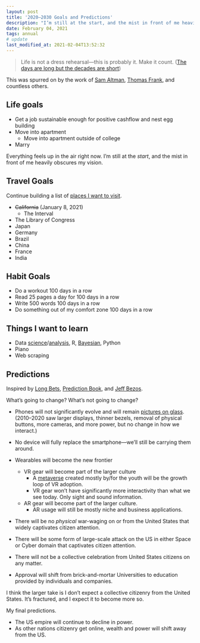 ```yaml
---
layout: post
title: '2020–2030 Goals and Predictions'
description: "I’m still at the start, and the mist in front of me heavily obscures my vision."
date: February 04, 2021
tags: annual
# update
last_modified_at: 2021-02-04T13:52:32
---
```


> Life is not a dress rehearsal—this is probably it.  Make it count. ([The days are long but the decades are short](https://blog.samaltman.com/the-days-are-long-but-the-decades-are-short))

This was spurred on by the work of [Sam Altman](https://blog.samaltman.com/the-days-are-long-but-the-decades-are-short), [Thomas Frank](https://collegeinfogeek.com/about/meet-the-author/my-impossible-list/), and countless others.

## Life goals
- Get a job sustainable enough for positive cashflow and nest egg building
- Move into apartment
	- Move into apartment outside of college
- Marry 

Everything feels up in the air right now. I’m still at the *start*, and the mist in front of me heavily obscures my vision.


## Travel Goals
Continue building a list of [places I want to visit](https://lukasmurdock.com/about#places-i-want-to-visit).
- <del>California</del> (January 8, 2021)
	- The Interval
- The Library of Congress
- Japan
- Germany
- Brazil
- China
- France
- India

## Habit Goals
- Do a workout 100 days in a row
- Read 25 pages a day for 100 days in a row
- Write 500 words 100 days in a row
- Do something out of my comfort zone 100 days in a row

## Things I want to learn
- Data [science](https://r4ds.had.co.nz/introduction.html)/[analysis](https://xcelab.net/rm/statistical-rethinking/), R, [Bayesian](https://xcelab.net/rm/statistical-rethinking/), Python
- Piano
- Web scraping

## Predictions

Inspired by [Long Bets](https://longbets.org/), [Prediction Book](https://predictionbook.com/), and [Jeff Bezos](https://fs.blog/2018/11/staying-the-same/).

What’s going to change? What’s not going to change?

- Phones will not significantly evolve and will remain [pictures on glass](http://worrydream.com/#!/ABriefRantOnTheFutureOfInteractionDesign). (2010–2020 saw larger displays, thinner bezels, removal of physical buttons, more cameras, and more power, but no change in how we interact.)
- No device will fully replace the smartphone—we’ll still be carrying them around.
- Wearables will become the new frontier
	- VR gear will become part of the larger culture
		- A [metaverse](https://www.matthewball.vc/all/themetaverse) created mostly by/for the youth will be the growth loop of VR adoption.
		- VR gear won’t have significantly more interactivity than what we see today. Only sight and sound information.
	- AR gear will become part of the larger culture.
		- AR usage will still be mostly niche and business applications.
- There will be no *physical* war-waging on or from the United States that widely captivates citizen attention.
- There will be some form of large-scale attack on the US in either Space or Cyber domain that captivates citizen attention.

- There will not be a collective celebration from United States citizens on any matter.
- Approval will shift from brick-and-mortar Universities to education provided by individuals and companies.


I think the larger take is I don’t expect a collective citizenry from the United States. It’s fractured, and I expect it to become more so.

My final predictions.
- The US empire will continue to decline in power.
- As other nations citizenry get online, wealth and power will shift away from the US.
